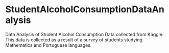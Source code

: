 # StudentAlcoholConsumptionDataAnalysis
Data Analysis of Student Alcohol Consumption Data collected from Kaggle. This data is collected as a result of a survey of students studying Mathematics and Portuguese languages.
